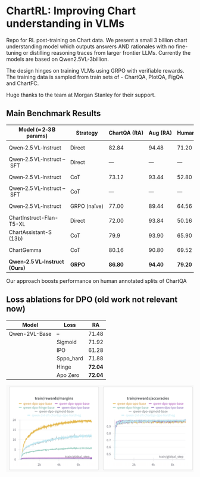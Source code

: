 # ChartRL: Improving Chart understanding in VLMs 

Repo for RL post-training on Chart data. We present a small 3 billion chart understanding model which outputs answers AND rationales with no fine-tuning or distilling reasoning traces from larger frontier LLMs. Currently the models are based on Qwen2.5VL-3billion.

The design hinges on training VLMs using GRPO with verifiable rewards.
The training data is sampled from train sets of - ChartQA, PlotQA, FigQA and ChartFC.


Huge thanks to the team at Morgan Stanley for their support.



## Main Benchmark Results

| Model (≈ 2‑3 B params)     | Strategy        | ChartQA&nbsp;(RA) | Aug&nbsp;(RA) | Human&nbsp;(RA) | Notes                     |
|----------------------------|-----------------|------------------|---------------|-----------------|---------------------------|
| Qwen‑2.5 VL‑Instruct       | Direct          | 82.84            | 94.48         | 71.20           | No rationales             |
| Qwen‑2.5 VL‑Instruct – SFT | Direct          | —                | —             | —               | No rationales             |
| Qwen‑2.5 VL‑Instruct       | CoT             | 73.12            | 93.44         | 52.80           | Very bad rationales       |
| Qwen‑2.5 VL‑Instruct – SFT | CoT             | —                | —             | —               | No rationales             |
| Qwen‑2.5 VL‑Instruct       | GRPO (naïve)    | 77.00            | 89.44         | 64.56           | Good rationales           |
| ChartInstruct-Flan-T5-XL       | Direct          | 72.00            | 93.84         | 50.16           | No rationales  
| ChartAssistant-S (13b)  | CoT        | 79.9        | 93.90     | 65.90       | **Solid rationales**      |
| ChartGemma   | CoT        | 80.16        | 90.80     | 69.52       | **Solid rationales**      |
| **Qwen‑2.5 VL‑Instruct (Ours)**   | **GRPO**        | **86.80**        | **94.40**     | **79.20**       | **Solid rationales**      |



Our approach boosts performance on human annotated splits of ChartQA 


## Loss ablations for DPO (old work not relevant now)

| Model          | Loss       | RA    |
|----------------|------------|-------|
| Qwen-2VL-Base  | –          | 71.48 |
|                | Sigmoid    | 71.92 |
|                | IPO        | 61.28 |
|                | Sppo_hard  | 71.88 |
|                | Hinge      | **72.04** |
|                | Apo Zero   | **72.04** |


![image info](./ablation-dpo-loss.png "Ablation DPO Loss")



